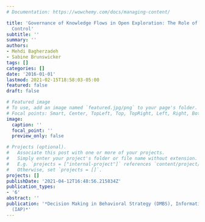 ```yaml
---
# Documentation: https://wowchemy.com/docs/managing-content/

title: 'Governance of Knowledge Flows in Open Exploration: The Role of Behavioral
  Control'
subtitle: ''
summary: ''
authors:
- Mehdi Bagherzadeh
- Sabine Brunswicker
tags: []
categories: []
date: '2016-01-01'
lastmod: 2021-02-15T18:58:03-05:00
featured: false
draft: false

# Featured image
# To use, add an image named `featured.jpg/png` to your page's folder.
# Focal points: Smart, Center, TopLeft, Top, TopRight, Left, Right, BottomLeft, Bottom, BottomRight.
image:
  caption: ''
  focal_point: ''
  preview_only: false

# Projects (optional).
#   Associate this post with one or more of your projects.
#   Simply enter your project's folder or file name without extension.
#   E.g. `projects = ["internal-project"]` references `content/project/deep-learning/index.md`.
#   Otherwise, set `projects = []`.
projects: []
publishDate: '2021-04-12T16:48:56.215834Z'
publication_types:
- '6'
abstract: ''
publication: '*Decision Making in Behavioral Strategy (DMBS), Information Age Publishing
  (IAP)*'
---
```

